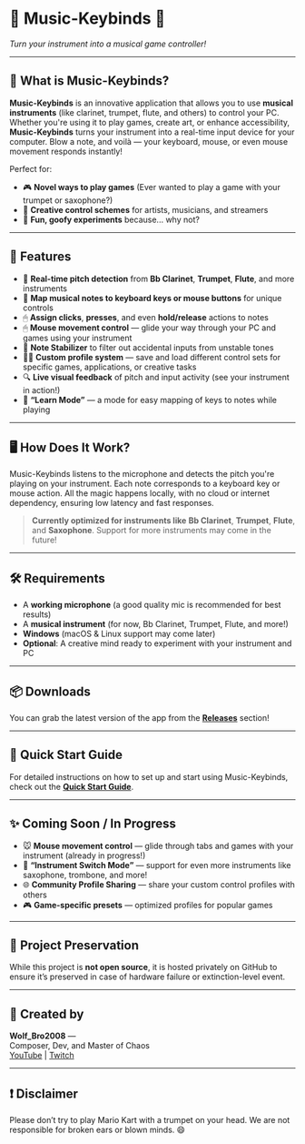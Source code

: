 
# 🎵 Music-Keybinds 🎹  
*Turn your instrument into a musical game controller!*

---

## 🧠 What is Music-Keybinds?

**Music-Keybinds** is an innovative application that allows you to use **musical instruments** (like clarinet, trumpet, flute, and others) to control your PC. Whether you're using it to play games, create art, or enhance accessibility, **Music-Keybinds** turns your instrument into a real-time input device for your computer. Blow a note, and voilà — your keyboard, mouse, or even mouse movement responds instantly!

Perfect for:
- 🎮 **Novel ways to play games** (Ever wanted to play a game with your trumpet or saxophone?)
- 🎨 **Creative control schemes** for artists, musicians, and streamers
- 🎼 **Fun, goofy experiments** because... why not?

---

## 🔧 Features

- 🎷 **Real-time pitch detection** from **Bb Clarinet**, **Trumpet**, **Flute**, and more instruments
- 🎹 **Map musical notes to keyboard keys or mouse buttons** for unique controls
- 🖱 **Assign clicks**, **presses**, and even **hold/release** actions to notes
- 🖱 **Mouse movement control** — glide your way through your PC and games using your instrument
- 🧠 **Note Stabilizer** to filter out accidental inputs from unstable tones
- 🧑‍🎨 **Custom profile system** — save and load different control sets for specific games, applications, or creative tasks
- 🔍 **Live visual feedback** of pitch and input activity (see your instrument in action!)
- 🔁 **“Learn Mode”** — a mode for easy mapping of keys to notes while playing

---

## 🖥️ How Does It Work?

Music-Keybinds listens to the microphone and detects the pitch you're playing on your instrument. Each note corresponds to a keyboard key or mouse action. All the magic happens locally, with no cloud or internet dependency, ensuring low latency and fast responses.

> **Currently optimized for instruments like** **Bb Clarinet**, **Trumpet**, **Flute**, and **Saxophone**. Support for more instruments may come in the future!

---

## 🛠 Requirements

- A **working microphone** (a good quality mic is recommended for best results)
- A **musical instrument** (for now, Bb Clarinet, Trumpet, Flute, and more!)
- **Windows** (macOS & Linux support may come later)
- **Optional**: A creative mind ready to experiment with your instrument and PC

---

## 📦 Downloads

You can grab the latest version of the app from the **[Releases](https://github.com/YourUsername/Music-Keybinds/releases)** section!

---

## 📖 Quick Start Guide

For detailed instructions on how to set up and start using Music-Keybinds, check out the **[Quick Start Guide](./quick_start_guide.md)**.

---

## ✨ Coming Soon / In Progress

- 🐭 **Mouse movement control** — glide through tabs and games with your instrument (already in progress!)
- 🧪 **“Instrument Switch Mode”** — support for even more instruments like saxophone, trombone, and more!
- 🌐 **Community Profile Sharing** — share your custom control profiles with others
- 🎮 **Game-specific presets** — optimized profiles for popular games

---

## 🧳 Project Preservation

While this project is **not open source**, it is hosted privately on GitHub to ensure it’s preserved in case of hardware failure or extinction-level event.

---

## 🐺 Created by

**Wolf_Bro2008** —  
Composer, Dev, and Master of Chaos  
[YouTube](https://youtube.com/@Wolf_Bro2008) | [Twitch](https://twitch.tv/Wolf_Bro2008_TTV)

---

## ❗ Disclaimer

Please don’t try to play Mario Kart with a trumpet on your head. We are not responsible for broken ears or blown minds. 😄
